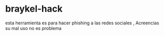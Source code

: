 # braykel-hack
esta herramienta es para hacer phishing  a las redes sociales , Acreencias  su mal uso no es problema 
